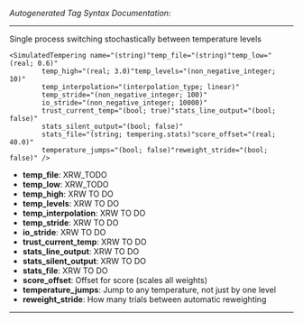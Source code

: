 _Autogenerated Tag Syntax Documentation:_

---
Single process switching stochastically between temperature levels

```
<SimulatedTempering name="(string)"temp_file="(string)"temp_low="(real; 0.6)"
        temp_high="(real; 3.0)"temp_levels="(non_negative_integer; 10)"
        temp_interpolation="(interpolation_type; linear)"
        temp_stride="(non_negative_integer; 100)"
        io_stride="(non_negative_integer; 10000)"
        trust_current_temp="(bool; true)"stats_line_output="(bool; false)"
        stats_silent_output="(bool; false)"
        stats_file="(string; tempering.stats)"score_offset="(real; 40.0)"
        temperature_jumps="(bool; false)"reweight_stride="(bool; false)" />
```

-   **temp_file**: XRW_TODO
-   **temp_low**: XRW_TODO
-   **temp_high**: XRW TO DO
-   **temp_levels**: XRW TO DO
-   **temp_interpolation**: XRW TO DO
-   **temp_stride**: XRW TO DO
-   **io_stride**: XRW TO DO
-   **trust_current_temp**: XRW TO DO
-   **stats_line_output**: XRW TO DO
-   **stats_silent_output**: XRW TO DO
-   **stats_file**: XRW TO DO
-   **score_offset**: Offset for score (scales all weights)
-   **temperature_jumps**: Jump to any temperature, not just by one level
-   **reweight_stride**: How many trials between automatic reweighting

---
